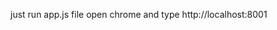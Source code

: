 <!-- first login to mongodb :
    1.You can do it online 
    2.Install locally 
    3.add the connection string in env file (make it a string)


then type 
npm install in the terminal and then follow the below steps



steps to run it:
    connect or start database:mongo
    run app.js 
    type: localhost:8001 in the chrome you would see the homepage
    then to register 
    type:localhost:8001/api/user/register

    then for login
    type: localhost8001/api/user/login


    i have added tokens ,we are using cookies for authentication

if you have registered then you might get directed to login page then you have to login again as register will just create the account

i haven't added anything in controller , we would organise every fucntion later let's just make it work first/.

for frontend views folder contains all the required web pages that would be visible to user



routes:
        get--   /                       home page
        /api/user                       for user login and auth
        post----/api/user/register          for new user login
        post----/api/user/login             for login if already registered
        get-----/api/user/history           to get history of a user 

    /api/cycle                  for cycle routes from here do whateven you want


just to specification 
  post-  /api/cycle/lock             for locking
  post-  /api/cycle/unlock           for unlocking
  post-  /api/cycle/addCycle         for adding a new cycle
 -->



just run app.js file 
open chrome and type 
http://localhost:8001